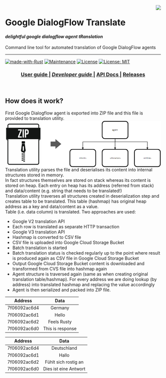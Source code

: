 <img src="./examples/docs/img/rust-logo.png" align="right" />

# Google DialogFlow Translate

#### *delightful google dialogflow agent tRanslation*

Command line tool for automated translation of Google DialogFlow agents

---
[![made-with-Rust](https://img.shields.io/badge/Made%20with-Rust-1f425f.svg)](https://www.rust-lang.org/)
[![Maintenance](https://img.shields.io/badge/Maintained%3F-yes-green.svg)](https://GitHub.com/jabber-tools/gdf_translate/graphs/commit-activity)
[![License](https://img.shields.io/badge/License-Apache%202.0-blue.svg)](https://github.com/jabber-tools/gdf_translate/blob/readme/LICENSE-APACHE)
[![License: MIT](https://img.shields.io/badge/License-MIT-yellow.svg)](https://github.com/jabber-tools/gdf_translate/blob/readme/LICENSE-MIT)

<div align="center">
  <h3>
    <a href="https://github.com/jabber-tools/gdf_translate/blob/readme/README.md">
      User guide
    </a>
    <span> | </span>
    <a href="https://github.com/jabber-tools/gdf_translate/blob/readme/README-devnotes.md">
      <i>Developer guide</i>
    </a>
    <span> | </span>
    <a target="_blank" href="https://github.com/jabber-tools/gdf_translate/releases">
      API Docs
    </a>
    <span> | </span>
    <a href="https://github.com/jabber-tools/gdf_translate/releases">
      Releases
    </a>
  </h3>
</div>

<br/>


## How does it work?

First Google Dialogflow agent is exported into ZIP file and this file is provided to translation utility.</br>
<img src="./examples/docs/img/zip-to-struct.png" align="right" /></br>

Translation utility parses the file and deserialises its content into internal structures stored in memory.</br>
In fact structures themselves are stored on stack whereas its content is stored on heap. Each entry on heap has its address (referred from stack) and data/content (e.g. string that needs to be translated!)</br>
Translation utility traverses all structures created in deserialization step and creates table to be translated. This table (hashmap) has original heap address as a key and data/content as a value.</br>
Table (i.e. data column) is translated. Two approaches are used:
*	Google V2 translation API
  *	Each row is translated as separate HTTP transaction
*	Google V3 translation API
  *	Hashmap is converted to CSV file
  *	CSV file is uploaded into Google Cloud Storage Bucket
  *	Batch translation is started
  *	Batch translation status is checked regularly up to the point where result is produced again as CSV file in Google Cloud Storage Bucket
  *	Output Google Cloud Storage Bucket content is downloaded and transformed from CVS file into hashmap again
  *	Agent structure is traversed again (same as when creating original translation table/hashmap). For every address we are doing lookup (by address) into translated hashmap and replacing the value accordingly
  *	Agent is then serialized and packed into ZIP file. 




| Address      |      Data      |
|--------------|:--------------:|
| 7f06092ac6d4 |  Germany       |
| 7f06092ac6d1 |    Hello       |
| 7f06092ac6d2 | Feels Rusty    |
|7f06092ac6d0  |This is response|


| Address      |      Data            |
|--------------|:--------------------:|
| 7f06092ac6d4 |  Deutschland         |
| 7f06092ac6d1 |    Hallo             |
| 7f06092ac6d2 | Fühlt sich rostig an |
|7f06092ac6d0  | Dies ist eine Antwort|
